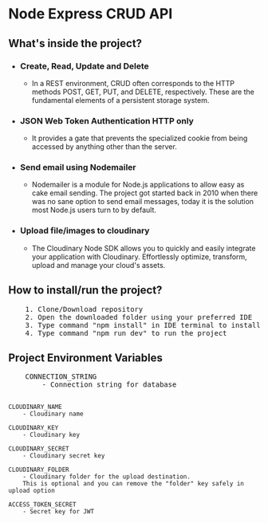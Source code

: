 <h1> Node Express CRUD API </h1>

<h2>What's inside the project?</h2>

<ul>
    <li><h3>Create, Read, Update and Delete</h3></li>
        <ul>
            <li>In a REST environment, CRUD often corresponds to the HTTP methods POST, GET, PUT, and DELETE, respectively. These are the fundamental elements of a persistent storage system.</li>
        </ul>
    <li><h3>JSON Web Token Authentication HTTP only</h3></li>
        <ul>
            <li>It provides a gate that prevents the specialized cookie from being accessed by anything other than the server.
            </li>
        </ul>
    <li><h3>Send email using Nodemailer</h3></li>
        <ul>
            <li>Nodemailer is a module for Node.js applications to allow easy as cake email sending. The project got started back in 2010 when there was no sane option to send email messages, today it is the solution most Node.js users turn to by default.</li>
        </ul>
    <li><h3>Upload file/images to cloudinary</h3></li>
        <ul>
            <li>The Cloudinary Node SDK allows you to quickly and easily integrate your application with Cloudinary. Effortlessly optimize, transform, upload and manage your cloud's assets.</li>
        </ul>
</ul>

<h2>How to install/run the project? </h2>

<pre>
    1. Clone/Download repository
    2. Open the downloaded folder using your preferred IDE 
    3. Type command "npm install" in IDE terminal to install the dependencies
    4. Type command "npm run dev" to run the project
</pre>

<h2>Project Environment Variables</h2>
<pre>
    CONNECTION_STRING 
        - Connection string for database

    CLOUDINARY_NAME
        - Cloudinary name

    CLOUDINARY_KEY
        - Cloudinary key

    CLOUDINARY_SECRET
        - Cloudinary secret key

    CLOUDINARY_FOLDER
        - Cloudinary folder for the upload destination.
        This is optional and you can remove the "folder" key safely in upload option

    ACCESS_TOKEN_SECRET
        - Secret key for JWT

</pre>
